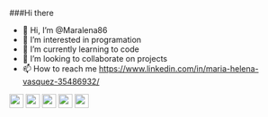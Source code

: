 ###Hi there

- 👋 Hi, I’m @Maralena86
- 👀 I’m interested in programation 
- 🌱 I’m currently learning to code
- 💞️ I’m looking to collaborate on projects
- 📫 How to reach me https://www.linkedin.com/in/maria-helena-vasquez-35486932/

<img width= 25px src="https://cdn.jsdelivr.net/gh/devicons/devicon/icons/html5/html5-original.svg" />  <img width= 25px  src="https://cdn.jsdelivr.net/gh/devicons/devicon/icons/css3/css3-original.svg" /> <img width= 25px src="https://cdn.jsdelivr.net/gh/devicons/devicon/icons/javascript/javascript-original.svg" /> <img  width=25px src="https://cdn.jsdelivr.net/gh/devicons/devicon/icons/c/c-original.svg" /> <img width=25px src="https://cdn.jsdelivr.net/gh/devicons/devicon/icons/figma/figma-original.svg" />
          
           
          
<!---
Maralena86/Maralena86 is a ✨ special ✨ repository because its `README.md` (this file) appears on your GitHub profile.
You can click the Preview link to take a look at your changes.
--->

